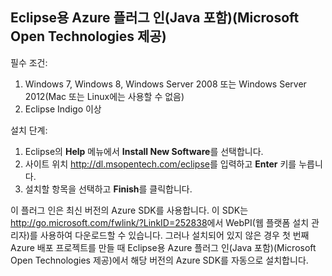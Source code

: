 ## Eclipse용 Azure 플러그 인(Java 포함)(Microsoft Open Technologies 제공)

필수 조건:

1.  Windows 7, Windows 8, Windows Server 2008 또는 Windows Server 2012(Mac 또는 Linux에는 사용할 수 없음)
2.  Eclipse Indigo 이상

설치 단계:

1.  Eclipse의 **Help** 메뉴에서 **Install New Software**를 선택합니다.
2.  사이트 위치 <http://dl.msopentech.com/eclipse>를 입력하고 **Enter** 키를 누릅니다.
3.  설치할 항목을 선택하고 **Finish**를 클릭합니다.

이 플러그 인은 최신 버전의 Azure SDK를 사용합니다. 이 SDK는 <http://go.microsoft.com/fwlink/?LinkID=252838>에서 WebPI(웹 플랫폼 설치 관리자)를 사용하여 다운로드할 수 있습니다. 그러나 설치되어 있지 않은 경우 첫 번째 Azure 배포 프로젝트를 만들 때 Eclipse용 Azure 플러그 인(Java 포함)(Microsoft Open Technologies 제공)에서 해당 버전의 Azure SDK를 자동으로 설치합니다.

